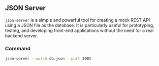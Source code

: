 ## JSON Server

`json-server` is a simple and powerful tool for creating a mock REST API using a JSON file as the database. It is particularly useful for prototyping, testing, and developing front-end applications without the need for a real backend server.

### Command

```bash
json-server --watch db.json --port 3001
